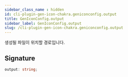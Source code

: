 ```yaml
---
sidebar_class_name : hidden
id: cli-plugin-gen-icon-chakra.geniconconfig.output
title: GenIconConfig.output
sidebar_label: GenIconConfig.output
slug: /cli-plugin-gen-icon-chakra.geniconconfig.output
---
```






생성될 파일이 위치할 경로입니다.

## Signature

```typescript
output: string;
```
